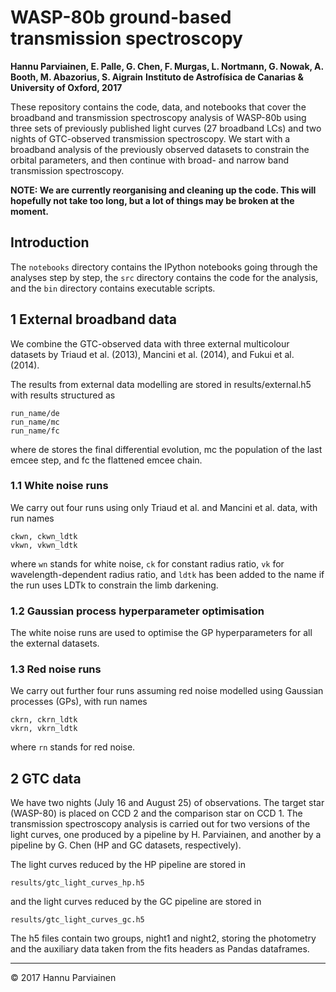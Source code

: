 # WASP-80b ground-based transmission spectroscopy
**Hannu Parviainen, E. Palle, G. Chen, F. Murgas, L. Nortmann, G. Nowak, A. Booth, M. Abazorius, S. Aigrain**
**Instituto de Astrofísica de Canarias & University of Oxford, 2017**

These repository contains the code, data, and notebooks that cover the broadband and transmission spectroscopy analysis of WASP-80b using three sets of previously published light curves (27 broadband LCs) and two nights of GTC-observed transmission spectroscopy. We start with a broadband analysis of the previously observed datasets to constrain the orbital parameters, and then continue with broad- and narrow band transmission spectroscopy.

**NOTE: We are currently reorganising and cleaning up the code. This will hopefully not take too long, but a lot of things may be broken at the moment.**

## Introduction

The `notebooks` directory contains the IPython notebooks going through the analyses step by step, the `src` directory contains the code for the analysis, and the `bin` directory contains executable scripts.

## 1 External broadband data
We combine the GTC-observed data with three external multicolour datasets by Triaud et al. (2013), Mancini et al. (2014), and Fukui et al. (2014).

The results from external data modelling are stored in results/external.h5 with results structured as

    run_name/de
    run_name/mc
    run_name/fc

where de stores the final differential evolution, mc the population of the last emcee step, and fc the flattened emcee chain.

### 1.1 White noise runs
We carry out four runs using only Triaud et al. and Mancini et al. data, with run names

    ckwn, ckwn_ldtk
    vkwn, vkwn_ldtk
    
where `wn` stands for white noise, `ck` for constant radius ratio, `vk` for wavelength-dependent radius ratio, and `ldtk` has been added to the name if the run uses LDTk to constrain the limb darkening.

### 1.2 Gaussian process hyperparameter optimisation
The white noise runs are used to optimise the GP hyperparameters for all the external datasets.

### 1.3 Red noise runs
We carry out further four runs assuming red noise modelled using Gaussian processes (GPs), with run names

    ckrn, ckrn_ldtk
    vkrn, vkrn_ldtk

where `rn` stands for red noise.

## 2 GTC data
We have two nights (July 16 and August 25) of observations. The target star (WASP-80) is placed on CCD 2 and the comparison star on CCD 1. The transmission spectroscopy analysis is carried out for two versions of the light curves, one produced by a pipeline by H. Parviainen, and another by a pipeline by G. Chen (HP and GC datasets, respectively).

The light curves reduced by the HP pipeline are stored in

    results/gtc_light_curves_hp.h5
    
and the light curves reduced by the GC pipeline are stored in

    results/gtc_light_curves_gc.h5
    
The h5 files contain two groups, night1 and night2, storing the photometry and the auxiliary data taken from the fits headers as Pandas dataframes.

---

&copy; 2017 Hannu Parviainen
